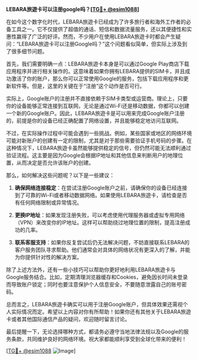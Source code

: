 **LEBARA旅遊卡可以注册google吗？[[TG💪+ @esim1088](https://t.me/s/esim1088)]**

在如今这个数字化时代，LEBARA旅遊卡已经成为了许多旅行者和海外工作者的必备工具之一。它不仅提供了超值的通话、短信和数据流量服务，还以其便捷性和实惠性赢得了广泛的好评。然而，不少用户在使用LEBARA旅遊卡时都会产生疑问：“LEBARA旅遊卡可以注册Google吗？”这个问题看似简单，但实际上涉及到了很多细节问题。

首先，我们需要明确一点：LEBARA旅遊卡本身是可以通过Google Play商店下载应用程序并进行相关操作的。这意味着如果你拥有LEBARA提供的SIM卡，并且成功激活了你的账户，那么你可以正常使用Google的服务，包括下载应用程序和更新软件等。但是，这里的关键在于“注册”这个动作是否可行。

实际上，Google账户的注册并不直接依赖于SIM卡类型或运营商。理论上，只要你的设备能够正常连接到互联网，无论是通过Wi-Fi还是移动数据，你都可以创建一个新的Google账户。因此，LEBARA旅遊卡是可以用来完成Google账户注册的，前提是你的设备已经正确配置了网络设置，并且能够稳定地访问互联网。

不过，在实际操作过程中可能会遇到一些挑战。例如，某些国家或地区的网络环境可能对新账户的创建有一定的限制，尤其是对于那些需要验证手机号码的步骤。在这种情况下，LEBARA旅遊卡虽然能够提供稳定的信号，但仍然可能无法顺利通过验证流程。这主要是因为Google会根据IP地址和其他信息来判断用户的地理位置，从而决定是否允许该账户的创建。

那么，如何解决这些问题呢？以下是一些建议：

1. **确保网络连接稳定**：在尝试注册Google账户之前，请确保你的设备已经连接到了可靠的Wi-Fi或者移动数据网络。如果使用LEBARA旅遊卡，请检查是否有任何网络限制或异常情况。

2. **更换IP地址**：如果发现注册失败，可以考虑使用代理服务器或虚拟专用网络（VPN）来改变你的IP地址。这样可以帮助绕过地理位置的限制，提高注册成功的几率。

3. **联系客服支持**：如果你反复尝试后仍无法解决问题，不妨直接联系LEBARA的客户服务团队寻求帮助。他们通常会对具体的网络状况有更深入的了解，并能为你提供针对性的解决方案。

除了上述方法外，还有一些小技巧可以帮助你更好地利用LEBARA旅遊卡与Google服务结合。比如，定期清理浏览器缓存和Cookies，避免因长时间未登录而导致账户锁定；同时也要注意保护个人信息安全，不要随意泄露自己的账号密码。

总而言之，LEBARA旅遊卡确实可以用于注册Google账户，但具体效果还需视个人实际情况而定。希望以上内容对你有所帮助！如果你还有其他关于LEBARA旅遊卡或者其他国际通信产品的疑问，欢迎随时留言讨论。

最后提醒一下，无论选择哪种方式，都请务必遵守当地法律法规以及Google的服务条款，共同维护良好的网络环境。祝大家都能顺利享受到全球化带来的便利！

[[TG💪+ @esim1088](https://t.me/s/esim1088) ![Image](https://i.postimg.cc/4NQfJmqS/Snipaste-2025-05-13-00-14-12.png)]
